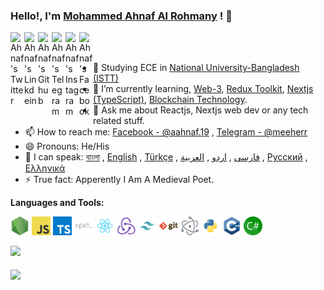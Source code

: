 ### Hello!, I'm [Mohammed Ahnaf Al Rohmany](https://ahnafyaes.vercel.app) ! 👋

<a href="https://twitter.com/aahnafiya">
  <img align="left" alt="Ahnaf's Twitter" width="22px" src="https://ico.vercel.app/twitter/FFD700" />
</a>
<a href="https://linkedin.com/in/aahnafiya">
  <img align="left" alt="Ahnaf's Linkdein" width="22px" src="https://ico.vercel.app/linkedin/FFD700" />
</a>
<a href="https://github.com/mohammadaahnaaf">
  <img align="left" alt="Ahnaf's Github" width="22px" src="https://ico.vercel.app/github/FFD700" />
</a>
<a href="https://t.me/meeherr">
  <img align="left" alt="Ahnaf's Telegram" width="22px" src="https://ico.vercel.app/telegram/FFD700" />
</a>
<a href="https://instagram.com/aahnafiya/">
  <img align="left" alt="Ahnaf's Instagram" width="22px" src="https://ico.vercel.app/instagram/FFD700" />
</a>
<a href="https://www.facebook.com/aahnaf.19/">
  <img align="left" alt="Ahnaf's Facebook" width="22px" src="https://ico.vercel.app/facebook/FFD700" />
</a>

<br/>
<br/>

- 🏫 Studying ECE in [National University-Bangladesh (ISTT)](https://www.istt.edu.bd/)
- 🌱 I’m currently learning, [Web-3](https://en.wikipedia.org/wiki/Web3), [Redux Toolkit](https://redux-toolkit.js.org/), [Nextjs (TypeScript)](https://nextjs.org/docs), [Blockchain Technology](https://www.blockchain.com/en/wallet).
- 💬 Ask me about Reactjs, Nextjs web dev or any tech related stuff.
- 📫 How to reach me: [Facebook - @aahnaf.19](https://fb.com/aahnaf.19) , [Telegram - @meeherr](https://t.me/meeherr)
- 😄 Pronouns: He/His
- 📗 I can speak: [বাংলা](https://en.wikipedia.org/wiki/Bengali_language) , [English](https://en.wikipedia.org/wiki/English_language) , [Türkçe](https://en.wikipedia.org/wiki/Turkish_language) , [فارسی]( https://en.wikipedia.org/wiki/Persian_language) , [اردو]( https://en.wikipedia.org/wiki/Urdu) , [العربية]( https://en.wikipedia.org/wiki/Arabic) , [Русский](https://en.wikipedia.org/wiki/Russian_language) , [Ελληνικά](https://en.wikipedia.org/wiki/Greek_language) 
- ⚡ True fact: Apperently I Am A Medieval Poet.

**Languages and Tools:**

<code><img height="30" src="https://raw.githubusercontent.com/github/explore/80688e429a7d4ef2fca1e82350fe8e3517d3494d/topics/nodejs/nodejs.png"></code>
<code><img height="30" src="https://raw.githubusercontent.com/github/explore/80688e429a7d4ef2fca1e82350fe8e3517d3494d/topics/javascript/javascript.png"></code>
<code><img height="30" src="https://raw.githubusercontent.com/github/explore/80688e429a7d4ef2fca1e82350fe8e3517d3494d/topics/typescript/typescript.png"></code>
<code><img height="30" src="https://raw.githubusercontent.com/github/explore/28b02bbc9ad9f7a503c43775aebeb515dc2da5fc/topics/nextjs/nextjs.png"></code>
<code><img height="30" src="https://raw.githubusercontent.com/github/explore/80688e429a7d4ef2fca1e82350fe8e3517d3494d/topics/react/react.png"></code>
<code><img height="30" src="https://raw.githubusercontent.com/github/explore/80688e429a7d4ef2fca1e82350fe8e3517d3494d/topics/redux/redux.png"></code>
<code><img height="30" src="https://raw.githubusercontent.com/github/explore/882462b8ecc337fd9c9b2572bc463a1cbc88fb6a/topics/tailwind/tailwind.png"></code>
<code><img height="30" src="https://raw.githubusercontent.com/github/explore/80688e429a7d4ef2fca1e82350fe8e3517d3494d/topics/git/git.png"></code>
<code><img height="30" src="https://raw.githubusercontent.com/github/explore/80688e429a7d4ef2fca1e82350fe8e3517d3494d/topics/electron/electron.png"></code>
<code><img height="30" src="https://raw.githubusercontent.com/github/explore/80688e429a7d4ef2fca1e82350fe8e3517d3494d/topics/python/python.png"></code>
<code><img height="30" src="https://raw.githubusercontent.com/github/explore/80688e429a7d4ef2fca1e82350fe8e3517d3494d/topics/cpp/cpp.png"></code>
<code><img height="30" src="https://raw.githubusercontent.com/github/explore/80688e429a7d4ef2fca1e82350fe8e3517d3494d/topics/csharp/csharp.png"></code>

<img src="https://github-readme-stats.vercel.app/api?username=mohammadaahnaaf&&show_icons=true&title_color=ffffff&icon_color=bb2acf&text_color=daf7dc&bg_color=191919">

<br/>
<br/>

<a href="https://github.com/mohammadaahnaaf">
  <img align="center" src="https://github-readme-stats.vercel.app/api/top-langs/?username=mohammadaahnaaf&theme=dark&hide_langs_below=1" />
</a>
